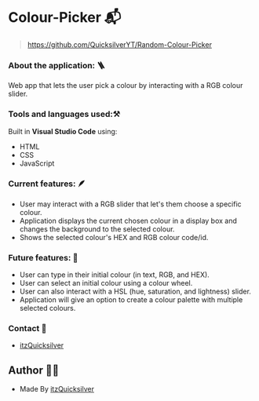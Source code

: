 # Colour-Picker 📬

> https://github.com/QuicksilverYT/Random-Colour-Picker

### About the application: 🪜
Web app that lets the user pick a colour by interacting with a RGB colour slider.

### Tools and languages used:⚒️
Built in **Visual Studio Code** using:
* HTML
* CSS
* JavaScript

### Current features: 🪶
* User may interact with a RGB slider that let's them choose a specific colour.
* Application displays the current chosen colour in a display box and changes the background to the selected colour.
* Shows the selected colour's HEX and RGB colour code/id.

### Future features: 🔮
* User can type in their initial colour (in text, RGB, and HEX).
* User can select an initial colour using a colour wheel.
* User can also interact with a HSL (hue, saturation, and lightness) slider.
* Application will give an option to create a colour palette with multiple selected colours.


### Contact 📱
* [itzQuicksilver](https://discord.gg/TaynAW9WXt)

## Author 🧑‍💻

* Made By [itzQuicksilver](https://github.com/QuicksilverYT)




